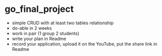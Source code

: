 # go_final_project

- simple CRUD with at least two tables relationship
- do-able in 2 weeks
- work in pair (1 group 2 students)
- write your plan in Readme
- record your application, upload it on the YouTube, put the share link in Readme
